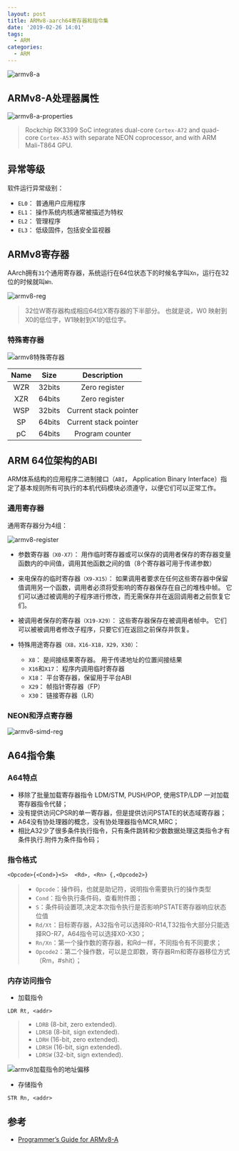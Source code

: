 ```yaml
---
layout: post
title: ARMv8-aarch64寄存器和指令集
date: '2019-02-26 14:01'
tags:
  - ARM
categories:
  - ARM
---
```


![armv8-a](/images/2019/02/armv8_a.png)

<!--more-->

## ARMv8-A处理器属性

![armv8-a-properties](/images/2019/02/armv8_a_properties.png)

> Rockchip RK3399 SoC integrates dual-core `Cortex-A72` and quad-core `Cortex-A53` with separate NEON coprocessor, and with ARM Mali-T864 GPU.


## 异常等级

软件运行异常级别：

- `EL0`： 普通用户应用程序
- `EL1`： 操作系统内核通常被描述为特权
- `EL2`： 管理程序
- `EL3`： 低级固件，包括安全监视器


## ARMv8寄存器

AArch拥有`31`个通用寄存器，系统运行在64位状态下的时候名字叫`Xn`，运行在32位的时候就叫`Wn`.

![armv8-reg](/images/2019/02/armv8_reg.png)

> 32位W寄存器构成相应64位X寄存器的下半部分。 也就是说，W0
映射到X0的低位字，W1映射到X1的低位字。

### 特殊寄存器

![armv8特殊寄存器](/images/2019/02/armv8特殊寄存器.png)

| Name |  Size  |      Description      |
|:----:|:------:|:---------------------:|
| WZR  | 32bits |     Zero register     |
| XZR  | 64bits |     Zero register     |
| WSP  | 32bits | Current stack pointer |
|  SP  | 64bits | Current stack pointer |
|  pC  | 64bits |    Program counter    |


## ARM 64位架构的ABI

ARM体系结构的应用程序二进制接口（`ABI`， Application Binary Interface）指定了基本规则所有可执行的本机代码模块必须遵守，以便它们可以正常工作。

### 通用寄存器

通用寄存器分为4组：

![armv8-register](/images/2019/02/armv8_register.png)

- 参数寄存器`（X0-X7）`： 用作临时寄存器或可以保存的调用者保存的寄存器变量函数内的中间值，调用其他函数之间的值（8个寄存器可用于传递参数）

- 来电保存的临时寄存器`（X9-X15）`： 如果调用者要求在任何这些寄存器中保留值调用另一个函数，调用者必须将受影响的寄存器保存在自己的堆栈中帧。 它们可以通过被调用的子程序进行修改，而无需保存并在返回调用者之前恢复它们。

- 被调用者保存的寄存器`（X19-X29）`： 这些寄存器保存在被调用者帧中。 它们可以被被调用者修改子程序，只要它们在返回之前保存并恢复。

- 特殊用途寄存器`（X8，X16-X18，X29，X30）`：
  - `X8`： 是间接结果寄存器。 用于传递地址的位置间接结果
  - `X16`和`X17`： 程序内调用临时寄存器
  - `X18`： 平台寄存器，保留用于平台ABI
  - `X29`： 帧指针寄存器（FP）
  - `X30`： 链接寄存器（LR）

### NEON和浮点寄存器

![armv8-simd-reg](/images/2019/02/armv8_simd_reg.png)


## A64指令集

### A64特点

- 移除了批量加载寄存器指令 LDM/STM, PUSH/POP, 使用STP/LDP 一对加载寄存器指令代替；
- 没有提供访问CPSR的单一寄存器，但是提供访问PSTATE的状态域寄存器；
- A64没有协处理器的概念，没有协处理器指令MCR,MRC；
- 相比A32少了很多条件执行指令，只有条件跳转和少数数据处理这类指令才有条件执行.附件为条件指令码；

### 指令格式

```
<Opcode>{<Cond>}<S>  <Rd>, <Rn> {,<Opcode2>}
```
> - `Opcode`：操作码，也就是助记符，说明指令需要执行的操作类型
> - `Cond`：指令执行条件码，查看附件图；
> - `S`：条件码设置项,决定本次指令执行是否影响PSTATE寄存器响应状态位值
> - `Rd/Xt`：目标寄存器，A32指令可以选择R0-R14,T32指令大部分只能选择RO-R7，A64指令可以选择X0-X30；
> - `Rn/Xn`：第一个操作数的寄存器，和Rd一样，不同指令有不同要求；
> - `Opcode2`：第二个操作数，可以是立即数，寄存器Rm和寄存器移位方式（Rm，#shit）；

### 内存访问指令

- 加载指令
```
LDR Rt, <addr>
```
> - `LDRB` (8-bit, zero extended).
> - `LDRSB` (8-bit, sign extended).
> - `LDRH` (16-bit, zero extended).
> - `LDRSH` (16-bit, sign extended).
> - `LDRSW` (32-bit, sign extended).

![armv8加载指令的地址偏移](/images/2019/02/armv8加载指令的地址偏移.png)

- 存储指令
```
STR Rn, <addr>
```

## 参考

* [Programmer’s Guide for ARMv8-A](/downloads/arm/DEN0024A_v8_architecture_PG.pdf)
